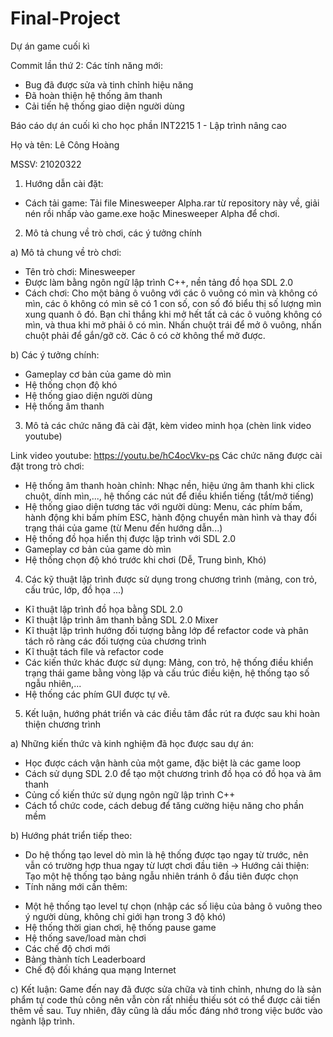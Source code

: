 # Final-Project
Dự án game cuối kì

Commit lần thứ 2:
Các tính năng mới: 
- Bug đã được sửa và tinh chỉnh hiệu năng
- Đã hoàn thiện hệ thống âm thanh
- Cải tiến hệ thống giao diện người dùng

Báo cáo dự án cuối kì cho học phần INT2215 1 - Lập trình nâng cao

Họ và tên: Lê Công Hoàng

MSSV: 21020322
1. Hướng dẫn cài đặt:
- Cách tải game: Tải file Minesweeper Alpha.rar từ repository này về, giải nén rồi nhấp vào game.exe hoặc Minesweeper Alpha để chơi.
2. Mô tả chung về trò chơi, các ý tưởng chính

a) Mô tả chung về trò chơi:

+ Tên trò chơi: Minesweeper
+ Được làm bằng ngôn ngữ lập trình C++, nền tảng đồ họa SDL 2.0
+ Cách chơi: Cho một bảng ô vuông với các ô vuông có mìn và không có mìn, các ô không có mìn sẽ có 1 con số, con số đó biểu thị số lượng mìn xung quanh ô đó. Bạn chỉ thắng khi mở hết tất cả các ô vuông không có mìn, và thua khi mở phải ô có mìn. Nhấn chuột trái để mở ô vuông, nhấn chuột phải để gắn/gỡ cờ. Các ô có cờ không thể mở được.

b) Các ý tưởng chính:
+ Gameplay cơ bản của game dò mìn
+ Hệ thống chọn độ khó
+ Hệ thống giao diện người dùng
+ Hệ thống âm thanh
3. Mô tả các chức năng đã cài đặt, kèm video minh họa (chèn link video youtube)

Link video youtube: https://youtu.be/hC4ocVkv-ps
Các chức năng được cài đặt trong trò chơi:
+ Hệ thống âm thanh hoàn chỉnh: Nhạc nền, hiệu ứng âm thanh khi click chuột, dính mìn,..., hệ thống các nút để điều khiển tiếng (tắt/mở tiếng)
+ Hệ thống giao diện tương tác với người dùng: Menu, các phím bấm, hành động khi bấm phím ESC, hành động chuyển màn hình và thay đổi trạng thái của game (từ Menu đến hướng dẫn...)
+ Hệ thống đồ họa hiển thị được lập trình với SDL 2.0
+ Gameplay cơ bản của game dò mìn
+ Hệ thống chọn độ khó trước khi chơi (Dễ, Trung bình, Khó)
4. Các kỹ thuật lập trình được sử dụng trong chương trình (mảng, con trỏ, cấu trúc, lớp, đồ họa ...)
+ Kĩ thuật lập trình đồ họa bằng SDL 2.0
+ Kĩ thuật lập trình âm thanh bằng SDL 2.0 Mixer
+ Kĩ thuật lập trình hướng đối tượng bằng lớp để refactor code và phân tách rõ ràng các đối tượng của chương trình
+ Kĩ thuật tách file và refactor code
+ Các kiến thức khác được sử dụng: Mảng, con trỏ, hệ thống điều khiển trạng thái game bằng vòng lặp và cấu trúc điều kiện, hệ thống tạo số ngẫu nhiên,...
+ Hệ thống các phím GUI được tự vẽ.
5. Kết luận, hướng phát triển và các điều tâm đắc rút ra được sau khi hoàn thiện chương trình

a) Những kiến thức và kinh nghiệm đã học được sau dự án:
+ Học được cách vận hành của một game, đặc biệt là các game loop
+ Cách sử dụng SDL 2.0 để tạo một chương trình đồ họa có đồ họa và âm thanh
+ Củng cố kiến thức sử dụng ngôn ngữ lập trình C++
+ Cách tổ chức code, cách debug để tăng cường hiệu năng cho phần mềm

b) Hướng phát triển tiếp theo:
+ Do hệ thống tạo level dò mìn là hệ thống được tạo ngay từ trước, nên vẫn có trường hợp thua ngay từ lượt chơi đầu tiên
-> Hướng cải thiện: Tạo một hệ thống tạo bảng ngẫu nhiên tránh ô đầu tiên được chọn
+ Tính năng mới cần thêm:
* Một hệ thống tạo level tự chọn (nhập các số liệu của bảng ô vuông theo ý người dùng, không chỉ giới hạn trong 3 độ khó)
* Hệ thống thời gian chơi, hệ thống pause game
* Hệ thống save/load màn chơi
* Các chế độ chơi mới
* Bảng thành tích Leaderboard
* Chế độ đối kháng qua mạng Internet

c) Kết luận: Game đến nay đã được sửa chữa và tinh chỉnh, nhưng do là sản phẩm tự code thủ công nên vẫn còn rất nhiều thiếu sót có thể được cải tiến thêm về sau. Tuy nhiên, đây cũng là dấu mốc đáng nhớ trong việc bước vào ngành lập trình.

